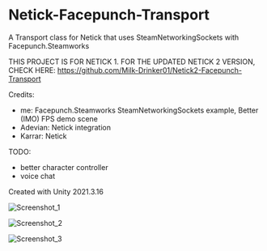 # Netick-Facepunch-Transport
 A Transport class for Netick that uses SteamNetworkingSockets with Facepunch.Steamworks

THIS PROJECT IS FOR NETICK 1. FOR THE UPDATED NETICK 2 VERSION, CHECK HERE: https://github.com/Milk-Drinker01/Netick2-Facepunch-Transport
 
 Credits: 
  - me: Facepunch.Steamworks SteamNetworkingSockets example, Better (IMO) FPS demo scene
  - Adevian: Netick integration
  - Karrar: Netick
 
 TODO:
  - better character controller
  - voice chat
 
 Created with Unity 2021.3.16
 
![Screenshot_1](https://user-images.githubusercontent.com/59656122/211421510-d57db421-8b6c-4cd2-8d67-5304a0a71bb5.png)

![Screenshot_2](https://user-images.githubusercontent.com/59656122/211421790-85109680-e461-4908-8463-4dff441b56cb.png)

![Screenshot_3](https://user-images.githubusercontent.com/59656122/211423166-1cfd4437-ddd7-4dac-aa58-225e15d917e8.png)
